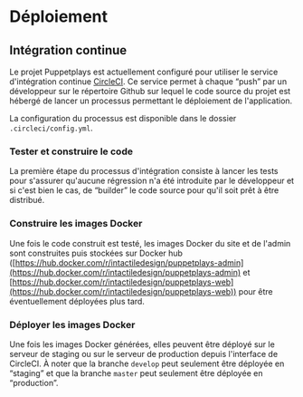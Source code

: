 # Déploiement

## Intégration continue

Le projet Puppetplays est actuellement configuré pour utiliser le service d'intégration continue [CircleCI](https://circleci.com). Ce service permet à chaque “push” par un développeur sur le répertoire Github sur lequel le code source du projet est hébergé de lancer un processus permettant le déploiement de l'application.

La configuration du processus est disponible dans le dossier `.circleci/config.yml`.

### Tester et construire le code

La première étape du processus d'intégration consiste à lancer les tests pour s'assurer qu'aucune régression n'a été introduite par le développeur et si c'est bien le cas, de “builder” le code source pour qu'il soit prêt à être distribué.

### Construire les images Docker

Une fois le code construit est testé, les images Docker du site et de l'admin sont construites puis stockées sur Docker hub ([https://hub.docker.com/r/intactiledesign/puppetplays-admin](https://hub.docker.com/r/intactiledesign/puppetplays-admin) et [https://hub.docker.com/r/intactiledesign/puppetplays-web](https://hub.docker.com/r/intactiledesign/puppetplays-web)) pour être éventuellement déployées plus tard.

### Déployer les images Docker

Une fois les images Docker générées, elles peuvent être déployé sur le serveur de staging ou sur le serveur de production depuis l'interface de CircleCI.
À noter que la branche `develop` peut seulement être déployée en “staging” et que la branche `master` peut seulement être déployée en “production”.